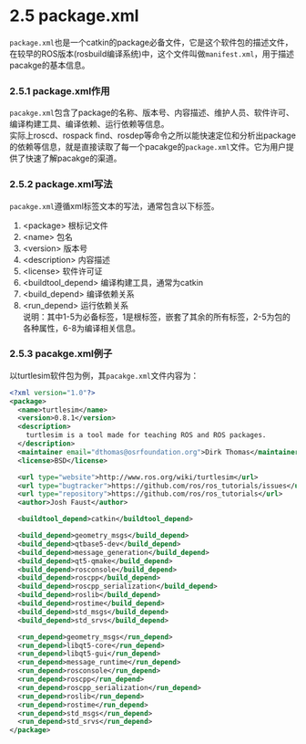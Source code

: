 # 2.5 package.xml

`package.xml`也是一个catkin的package必备文件，它是这个软件包的描述文件，在较早的ROS版本\(rosbuild编译系统\)中，这个文件叫做`manifest.xml`，用于描述pacakge的基本信息。

### 2.5.1 package.xml作用

`pacakge.xml`包含了package的名称、版本号、内容描述、维护人员、软件许可、编译构建工具、编译依赖、运行依赖等信息。  
实际上roscd、rospack find、rosdep等命令之所以能快速定位和分析出package的依赖等信息，就是直接读取了每一个pacakge的`package.xml`文件。它为用户提供了快速了解pacakge的渠道。

### 2.5.2 package.xml写法

`pacakge.xml`遵循xml标签文本的写法，通常包含以下标签。  
1. &lt;package&gt;  根标记文件  
2. &lt;name&gt;  包名  
3. &lt;version&gt;  版本号  
4. &lt;description&gt;  内容描述  
5. &lt;license&gt;  软件许可证  
6. &lt;buildtool\_depend&gt;  编译构建工具，通常为catkin  
7. &lt;build\_depend&gt;  编译依赖关系  
8. &lt;run\_depend&gt;  运行依赖关系  
说明：其中1-5为必备标签，1是根标签，嵌套了其余的所有标签，2-5为包的各种属性，6-8为编译相关信息。

### 2.5.3 pacakge.xml例子

以turtlesim软件包为例，其`pacakge.xml`文件内容为：

```xml
<?xml version="1.0"?>
<package>
  <name>turtlesim</name>
  <version>0.8.1</version>
  <description>
    turtlesim is a tool made for teaching ROS and ROS packages.
  </description>
  <maintainer email="dthomas@osrfoundation.org">Dirk Thomas</maintainer>
  <license>BSD</license>

  <url type="website">http://www.ros.org/wiki/turtlesim</url>
  <url type="bugtracker">https://github.com/ros/ros_tutorials/issues</url>
  <url type="repository">https://github.com/ros/ros_tutorials</url>
  <author>Josh Faust</author>

  <buildtool_depend>catkin</buildtool_depend>

  <build_depend>geometry_msgs</build_depend>
  <build_depend>qtbase5-dev</build_depend>
  <build_depend>message_generation</build_depend>
  <build_depend>qt5-qmake</build_depend>
  <build_depend>rosconsole</build_depend>
  <build_depend>roscpp</build_depend>
  <build_depend>roscpp_serialization</build_depend>
  <build_depend>roslib</build_depend>
  <build_depend>rostime</build_depend>
  <build_depend>std_msgs</build_depend>
  <build_depend>std_srvs</build_depend>

  <run_depend>geometry_msgs</run_depend>
  <run_depend>libqt5-core</run_depend>
  <run_depend>libqt5-gui</run_depend>
  <run_depend>message_runtime</run_depend>
  <run_depend>rosconsole</run_depend>
  <run_depend>roscpp</run_depend>
  <run_depend>roscpp_serialization</run_depend>
  <run_depend>roslib</run_depend>
  <run_depend>rostime</run_depend>
  <run_depend>std_msgs</run_depend>
  <run_depend>std_srvs</run_depend>
</package>
```



